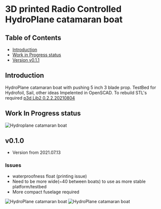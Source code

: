 # 3D printed Radio Controlled HydroPlane catamaran boat

## Table of Contents

 - [Introduction](#intro)
 - [Work in Progress status](#wip)
 - [Version v0.1.1](#vZeroOneZero)

## Introduction

HydroPlane catamaran boat with pushing 5 inch 3 blade prop. TestBed for Hydrofoil, Sail, other ideas
Impelented in OpenSCAD. To rebuild STL's required [p3d Lib2 0.2.2.20210804](https://github.com/ayaromenok/p3dLib)

## Work In Progress status<a name="wip"></a>

![Hydroplane catamaran boat](https://github.com/ayaromenok/p3dRcCatamaran/blob/master/png/_assembly.png?raw=true)

## v0.1.0 <a name="#vZeroOneZero"></a>

- Version from 2021.07.13

### Issues
  - waterproofness float (printing issue)
  - Need to be more wide(~40 between boats) to use as more stable platform/testbed
  - More compact fuselage required
  
![HydroPlane catamaran boat](https://github.com/ayaromenok/p3dRcCatamaran/blob/master/png/real_v0.1.0.jpg?raw=true)
![HydroPlane catamaran boat](https://github.com/ayaromenok/p3dRcCatamaran/blob/master/png/scad_v0.1.0.png?raw=true)
